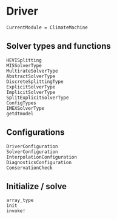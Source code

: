 # Driver

```@meta
CurrentModule = ClimateMachine
```

## Solver types and functions

```@docs
HEVISplitting
MISSolverType
MultirateSolverType
AbstractSolverType
DiscreteSplittingType
ExplicitSolverType
ImplicitSolverType
SplitExplicitSolverType
ConfigTypes
IMEXSolverType
getdtmodel
```

## Configurations

```@docs
DriverConfiguration
SolverConfiguration
InterpolationConfiguration
DiagnosticsConfiguration
ConservationCheck
```

## Initialize / solve

```@docs
array_type
init
invoke!
```
